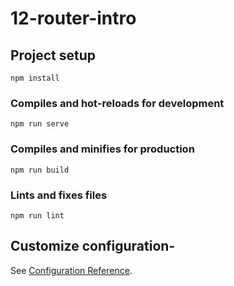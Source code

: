 # 12-router-intro

## Project setup

```
npm install
```

### Compiles and hot-reloads for development

```
npm run serve
```

### Compiles and minifies for production

```
npm run build
```

### Lints and fixes files

```
npm run lint
```

## Customize configuration-

See [Configuration Reference](https://cli.vuejs.org/config/).

<!-- change-1 -->

<!-- change-2 -->
